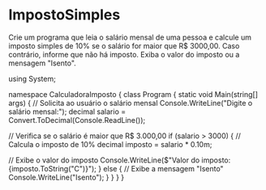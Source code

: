# ImpostoSimples
Crie um programa que leia o salário mensal de uma pessoa e calcule um imposto simples de 10% se o salário for maior que R$ 3000,00. Caso contrário, informe que não há imposto. Exiba o valor do imposto ou a mensagem "Isento".

using System;

namespace CalculadoraImposto
{
    class Program
    {
        static void Main(string[] args)
        {
            // Solicita ao usuário o salário mensal
            Console.WriteLine("Digite o salário mensal:");
            decimal salario = Convert.ToDecimal(Console.ReadLine());

  // Verifica se o salário é maior que R$ 3.000,00
            if (salario > 3000)
            {
                // Calcula o imposto de 10%
                decimal imposto = salario * 0.10m;

  // Exibe o valor do imposto
                Console.WriteLine($"Valor do imposto: {imposto.ToString("C")}");
            }
            else
            {
  // Exibe a mensagem "Isento"
                Console.WriteLine("Isento");
            }
        }
    }
}
